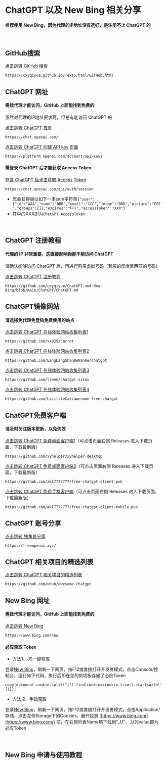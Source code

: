 # ChatGPT 以及 New Bing 相关分享

#### 推荐使用 New Bing，因为代理的IP地址没有选好，是注册不上 ChatGPT 的

<br>

## GitHub搜索

[点击跳转 GitHub 搜索](https://cxyqiyue.github.io/Text5/html/GitHub.html)

```
https://cxyqiyue.github.io/Text5/html/GitHub.html
```



## ChatGPT 网址

#### 需挂代理才能访问，GitHub 上面能找到免费的

虽然对代理的IP地址要求高，但总有能访问 ChatGPT 的

[点击跳转 ChatGPT 首页](https://chat.openai.com/)

```
https://chat.openai.com/
```

[点击跳转 ChatGPT 创建 API key 页面](https://platform.openai.com/account/api-keys)

```
https://platform.openai.com/account/api-keys
```

#### 需登录 ChatGPT 后才能获取 Access Token

[登录 ChatGPT 后点击获取 Access Token](https://chat.openai.com/api/auth/session)

```
https://chat.openai.com/api/auth/session
```

- 您会获得类似如下一串json字符串`{"user":{"id":"AAA","name":"BBB","email":"CCC","image":"DDD","picture":"EEE","groups":[]},"expires":"FFF","accessToken":"XXX"}`
- 其中的XXX即为`ChatGPT AccessToken`
<br>


## ChatGPT 注册教程

#### 代理的 IP 非常重要，这直接影响你能不能访问 ChatGPT

请确认能够访问 ChatGPT 后，再进行购买虚拟号码（我买的印度尼西亚的号码）

[点击跳转 ChatGPT 注册教程](https://github.com/cxyqiyue/ChatGPT-and-New-Bing/blob/main/ChatGPT/ChatGPT.md)

```
https://github.com/cxyqiyue/ChatGPT-and-New-Bing/blob/main/ChatGPT/ChatGPT.md
```



## ChatGPT镜像网站

#### 请选择免代理免登陆免费使用的站点

[点击跳转 ChatGPT 在线体验网站收集列表1](https://github.com/xx025/carrot)

```
https://github.com/xx025/carrot
```

[点击跳转 ChatGPT 在线体验网站收集列表2](https://github.com/LangLangShanDeNanKe/chatgpt)

```
https://github.com/LangLangShanDeNanKe/chatgpt
```

[点击跳转 ChatGPT 在线体验网站收集列表3](https://github.com/lzwme/chatgpt-sites)

```
https://github.com/lzwme/chatgpt-sites
```

[点击跳转 ChatGPT 在线体验网站收集列表4](https://github.com/LiLittleCat/awesome-free-chatgpt)

```
https://github.com/LiLittleCat/awesome-free-chatgpt
```



## ChatGPT免费客户端

#### 请及时关注版本更新，以免失效

[点击跳转 ChatGPT 免费桌面客户端1](https://github.com/xyhelper/xyhelper-desktop)（可点击页面右侧 Releases 进入下载页面，下载最新版）

```
https://github.com/xyhelper/xyhelper-desktop
```

[点击跳转 ChatGPT 免费桌面客户端2](https://github.com/akl7777777/free-chatgpt-client-pub)（可点击页面右侧 Releases 进入下载页面，下载最新版）

```
https://github.com/akl7777777/free-chatgpt-client-pub
```

[点击跳转 ChatGPT 免费手机客户端](https://github.com/akl7777777/free-chatgpt-client-mobile-pub)（可点击页面右侧 Releases 进入下载页面，下载最新版）

```
https://github.com/akl7777777/free-chatgpt-client-mobile-pub
```



## ChatGPT 账号分享

[点击跳转 独角兽分享](https://freeopenai.xyz/)

```
https://freeopenai.xyz/
```



## ChatGPT 相关项目的精选列表

[点击跳转 ChatGPT 相关项目的精选列表](https://github.com/uhub/awesome-chatgpt)

```
https://github.com/uhub/awesome-chatgpt
```



## New Bing 网址

#### 需挂代理才能访问，GitHub 上面能找到免费的

[点击跳转 New Bing](https://www.bing.com/new)

```
https://www.bing.com/new
```

#### 必应获取 Token

- 方法1、JS一键获取

登录[New Bing](https://www.bing.com/new)，刷新一下网页，按F12或直接打开开发者模式，点击Console/控制台，运行如下代码，执行后即在您的剪切板存储了必应Token

```
copy(document.cookie.split(";").find(cookie=>cookie.trim().startsWith("_U=")).split("=")[1]);
```

- 方法 2、手动获取

登录[New Bing](https://www.bing.com/new)，刷新一下网页，按F12或直接打开开发者模式，点击Application/存储，点击左侧Storage下的Cookies，展开找到 [https://www.bing.com](https://www.bing.com/) 项，在右侧列表Name项下找到"_U"，_U的value即为必应Token

<br>

## New Bing 申请与使用教程


